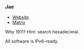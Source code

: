 ### Jae

 - [Website](https://jae.fi)
 - [Matrix](https://matrix.to/#/@me:jae.fi)

Why 1911? Hint: search hexadecimal.

All software is IPv6-ready.
